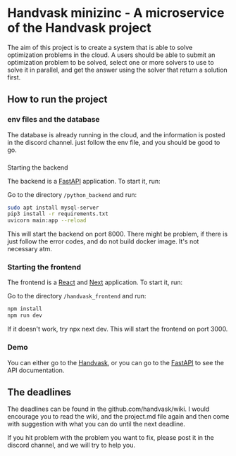 # Handvask minizinc - A microservice of the Handvask project

The aim of this project is to create a system that is able to solve optimization
problems in the cloud. A users should be able to submit an optimization problem to
be solved, select one or more solvers to use to solve it in parallel,
and get the answer using the solver that return a solution first.

## How to run the project

### env files and the database

The database is already running in the cloud, and the information is posted in the discord channel.
just follow the env file, and you should be good to go.

###

Starting the backend

The backend is a [FastAPI](https://fastapi.tiangolo.com/) application. To start it, run:

Go to the directory `/python_backend` and run:

```bash
sudo apt install mysql-server
pip3 install -r requirements.txt
uvicorn main:app --reload
```

This will start the backend on port 8000.
There might be problem, if there is just follow the error codes, and do not
build docker image. It's not necessary atm.

### Starting the frontend

The frontend is a [React](https://reactjs.org/) and [Next](https://nextjs.org/) application. To start it, run:

Go to the directory `/handvask_frontend` and run:

```bash
npm install
npm run dev
```

If it doesn't work, try npx next dev.
This will start the frontend on port 3000.

### Demo

You can either go to the [Handvask](http://127.0.0.1:3000),
or you can go to the [FastAPI](http://localhost:8000/docs) to see the API documentation.

## The deadlines

The deadlines can be found in the github.com/handvask/wiki.
I would encourage you to read the wiki, and the project.md file again and then come with suggestion
with what you can do until the next deadline.

If you hit problem with the problem you want to fix, please post it in the discord channel,
and we will try to help you.

